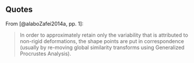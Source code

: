 ## Quotes

From [@alaboZafei2014a, pp. 1]:

> In order to approximately retain only the variability that is attributed to
non-rigid deformations, the shape points are put in correspondence (usually by
re-moving global similarity transforms using Generalized Procrustes Analysis).

